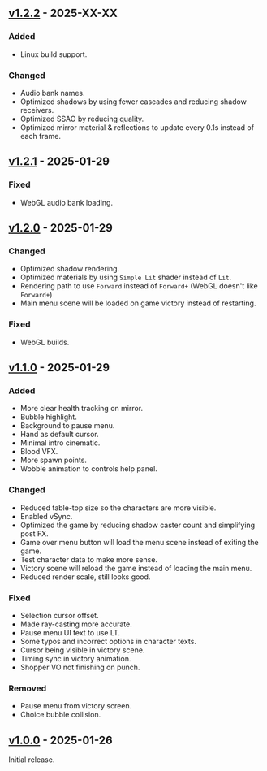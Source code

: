 ## [v1.2.2](https://github.com/Edvinas01/ggj-2025/compare/v1.2.1...v1.2.2) - 2025-XX-XX

### Added

- Linux build support.

### Changed

- Audio bank names.
- Optimized shadows by using fewer cascades and reducing shadow receivers.
- Optimized SSAO by reducing quality.
- Optimized mirror material & reflections to update every 0.1s instead of each frame.

## [v1.2.1](https://github.com/Edvinas01/ggj-2025/compare/v1.2.0...v1.2.1) - 2025-01-29

### Fixed

- WebGL audio bank loading.

## [v1.2.0](https://github.com/Edvinas01/ggj-2025/compare/v1.1.0...v1.2.0) - 2025-01-29

### Changed

- Optimized shadow rendering.
- Optimized materials by using `Simple Lit` shader instead of `Lit`.
- Rendering path to use `Forward` instead of `Forward+` (WebGL doesn't like `Forward+`)
- Main menu scene will be loaded on game victory instead of restarting.

### Fixed

- WebGL builds.

## [v1.1.0](https://github.com/Edvinas01/ggj-2025/compare/v1.0.0...v1.1.0) - 2025-01-29

### Added

- More clear health tracking on mirror.
- Bubble highlight.
- Background to pause menu.
- Hand as default cursor.
- Minimal intro cinematic.
- Blood VFX.
- More spawn points.
- Wobble animation to controls help panel.

### Changed

- Reduced table-top size so the characters are more visible.
- Enabled vSync.
- Optimized the game by reducing shadow caster count and simplifying post FX.
- Game over menu button will load the menu scene instead of exiting the game.
- Test character data to make more sense.
- Victory scene will reload the game instead of loading the main menu.
- Reduced render scale, still looks good.

### Fixed

- Selection cursor offset.
- Made ray-casting more accurate.
- Pause menu UI text to use LT.
- Some typos and incorrect options in character texts.
- Cursor being visible in victory scene.
- Timing sync in victory animation.
- Shopper VO not finishing on punch.

### Removed

- Pause menu from victory screen.
- Choice bubble collision.

## [v1.0.0](https://github.com/Edvinas01/ggj-2025/compare/v0.0.1) - 2025-01-26

Initial release.
